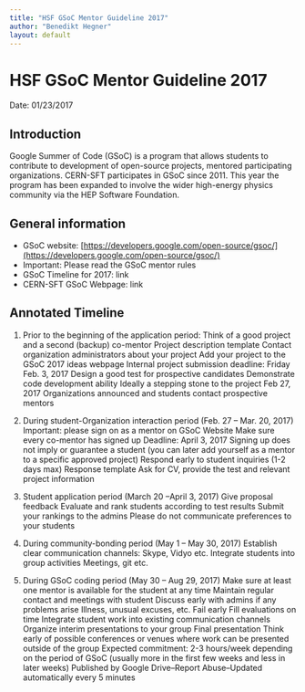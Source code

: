 ```yaml
---
title: "HSF GSoC Mentor Guideline 2017"
author: "Benedikt Hegner"
layout: default
---
```





# HSF GSoC Mentor Guideline 2017
Date: 01/23/2017
 
## Introduction
Google Summer of Code (GSoC) is a program that allows students
to contribute to development of open-source projects, mentored
participating organizations. CERN-SFT participates in GSoC
since 2011. This year the program has been expanded to involve
the wider high-energy physics community via the HEP Software
Foundation.  
 
## General information

  * GSoC website: [https://developers.google.com/open-source/gsoc/](https://developers.google.com/open-source/gsoc/)
  * Important: Please read the GSoC mentor rules
  * GSoC Timeline for 2017: link
  * CERN-SFT GSoC Webpage: link
 
## Annotated Timeline

  1. Prior to the beginning of the application period:
Think of a good project and a second (backup) co-mentor
Project description template
Contact organization administrators about your project
Add your project to the GSoC 2017 ideas webpage 
Internal project submission deadline: Friday Feb. 3, 2017
Design a good test for prospective candidates
Demonstrate code development ability
Ideally a stepping stone to the project
Feb 27, 2017 Organizations announced and students contact prospective mentors
2. During student-Organization interaction period (Feb. 27 – Mar. 20, 2017)
Important: please sign on as a mentor on GSoC Website
Make sure every co-mentor has signed up
Deadline: April 3, 2017
Signing up does not imply or guarantee a student (you can later add yourself as a mentor to a specific approved project)
Respond early to student inquiries (1-2 days max)
Response template
Ask for CV, provide the test and relevant project information
 
3. Student application period  (March 20 –April 3, 2017)
Give proposal feedback
Evaluate and rank students according to test results
Submit your rankings to the admins
Please do not communicate preferences to your students
 
4. During community-bonding period  (May 1 – May 30, 2017)
Establish clear communication channels: Skype, Vidyo etc.
Integrate students into group activities
Meetings, git etc.
 
5. During GSoC coding period (May 30 – Aug 29, 2017)
Make sure at least one mentor is available for the student at any time
Maintain regular contact and meetings with student
Discuss early with admins if any problems arise
Illness, unusual excuses, etc.
Fail early
Fill evaluations on time
Integrate student work into existing communication channels
Organize interim presentations to your group
Final presentation
Think early of possible conferences or venues where work can be presented outside of the group
Expected commitment: 2-3 hours/week depending on the period of GSoC (usually more in the first few weeks and less in later weeks)
Published by Google Drive–Report Abuse–Updated automatically every 5 minutes
